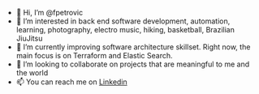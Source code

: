 - 👋 Hi, I’m @fpetrovic
- 👀 I’m interested in back end software development, automation, learning, photography, electro music, hiking, basketball, Brazilian JiuJitsu
- 🌱 I’m currently improving software architecture skillset. Right now, the main focus is on Terraform and Elastic Search.
- 💞️ I’m looking to collaborate on projects that are meaningful to me and the world
- 📫 You can reach me on [Linkedin ](https://www.linkedin.com/in/filip-petrovic-software-engineer/)

<!---
fpetrovic/fpetrovic is a ✨ special ✨ repository because its `README.md` (this file) appears on your GitHub profile.
You can click the Preview link to take a look at your changes.
--->
